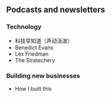 ## Podcasts and newsletters

### Technology
- 科技早知道（声动活泼）
- Benedict Evans
- Lex Friedman
- The Stratechery

### Building new businesses
- How I built this